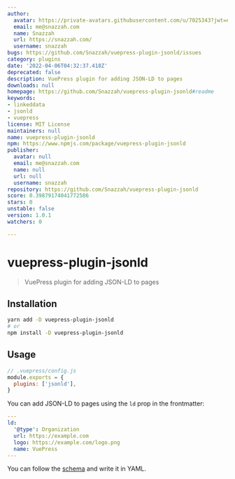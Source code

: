 ```yaml
---
author:
  avatar: https://private-avatars.githubusercontent.com/u/7025343?jwt=eyJhbGciOiJIUzI1NiIsInR5cCI6IkpXVCJ9.eyJpc3MiOiJnaXRodWIuY29tIiwiYXVkIjoicmF3LmdpdGh1YnVzZXJjb250ZW50LmNvbSIsImtleSI6ImtleTEiLCJleHAiOjE3MzQ2NTU3NDAsIm5iZiI6MTczNDY1NDU0MCwicGF0aCI6Ii91LzcwMjUzNDMifQ.xpt4sYEe4MfAEpmZnLvlrPqach_x9yQQwT3KyRkqbow&v=4
  email: me@snazzah.com
  name: Snazzah
  url: https://snazzah.com/
  username: snazzah
bugs: https://github.com/Snazzah/vuepress-plugin-jsonld/issues
category: plugins
date: '2022-04-06T04:32:37.418Z'
deprecated: false
description: VuePress plugin for adding JSON-LD to pages
downloads: null
homepage: https://github.com/Snazzah/vuepress-plugin-jsonld#readme
keywords:
- linkeddata
- jsonld
- vuepress
license: MIT License
maintainers: null
name: vuepress-plugin-jsonld
npm: https://www.npmjs.com/package/vuepress-plugin-jsonld
publisher:
  avatar: null
  email: me@snazzah.com
  name: null
  url: null
  username: snazzah
repository: https://github.com/Snazzah/vuepress-plugin-jsonld
score: 0.39879174041772586
stars: 0
unstable: false
version: 1.0.1
watchers: 0

---
```


# vuepress-plugin-jsonld
> VuePress plugin for adding JSON-LD to pages

## Installation
```sh
yarn add -D vuepress-plugin-jsonld
# or
npm install -D vuepress-plugin-jsonld
```

## Usage
```js
// .vuepress/config.js
module.exports = {
  plugins: ['jsonld'],
}
```

You can add JSON-LD to pages using the `ld` prop in the frontmatter:
```yaml
---
ld:
  '@type': Organization
  url: https://example.com
  logo: https://example.com/logo.png
  name: VuePress
---
```

You can follow the [schema](https://schema.org/) and write it in YAML.